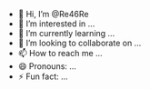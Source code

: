 - 👋 Hi, I’m @Re46Re
- 👀 I’m interested in ...
- 🌱 I’m currently learning ...
- 💞️ I’m looking to collaborate on ...
- 📫 How to reach me ...
- 😄 Pronouns: ...
- ⚡ Fun fact: ...

<!---
Re46Re/Re46Re is a ✨ special ✨ repository because its `README.md` (this file) appears on your GitHub profile.
You can click the Preview link to take a look at your changes.
--->

